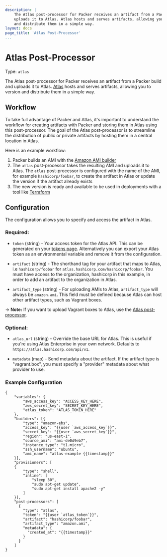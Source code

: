 ```yaml
---
description: |
    The Atlas post-processor for Packer receives an artifact from a Packer build and
    uploads it to Atlas. Atlas hosts and serves artifacts, allowing you to version
    and distribute them in a simple way.
layout: docs
page_title: 'Atlas Post-Processor'
...
```


# Atlas Post-Processor

Type: `atlas`

The Atlas post-processor for Packer receives an artifact from a Packer build and
uploads it to Atlas. [Atlas](https://atlas.hashicorp.com) hosts and serves
artifacts, allowing you to version and distribute them in a simple way.

## Workflow

To take full advantage of Packer and Atlas, it's important to understand the
workflow for creating artifacts with Packer and storing them in Atlas using this
post-processor. The goal of the Atlas post-processor is to streamline the
distribution of public or private artifacts by hosting them in a central
location in Atlas.

Here is an example workflow:

1. Packer builds an AMI with the [Amazon AMI
  builder](/docs/builders/amazon.html)
2. The `atlas` post-processor takes the resulting AMI and uploads it to Atlas.
  The `atlas` post-processor is configured with the name of the AMI, for example
  `hashicorp/foobar`, to create the artifact in Atlas or update the version if
  the artifact already exists
3. The new version is ready and available to be used in deployments with a tool
  like [Terraform](https://terraform.io)

## Configuration

The configuration allows you to specify and access the artifact in Atlas.

### Required:

- `token` (string) - Your access token for the Atlas API. This can be generated
  on your [tokens page](https://atlas.hashicorp.com/settings/tokens).
  Alternatively you can export your Atlas token as an environmental variable and
  remove it from the configuration.

- `artifact` (string) - The shorthand tag for your artifact that maps to Atlas,
  i.e `hashicorp/foobar` for `atlas.hashicorp.com/hashicorp/foobar`. You must
  have access to the organization, hashicorp in this example, in order to add an
  artifact to the organization in Atlas.

- `artifact_type` (string) - For uploading AMIs to Atlas, `artifact_type` will
  always be `amazon.ami`. This field must be defined because Atlas can host
  other artifact types, such as Vagrant boxes.

-&gt; **Note:** If you want to upload Vagrant boxes to Atlas, use the [Atlas
post-processor](/docs/post-processors/atlas.html).

### Optional:

- `atlas_url` (string) - Override the base URL for Atlas. This is useful if
  you're using Atlas Enterprise in your own network. Defaults to
  `https://atlas.hashicorp.com/api/v1`.

- `metadata` (map) - Send metadata about the artifact. If the artifact type is
  "vagrant.box", you must specify a "provider" metadata about what provider
  to use.

### Example Configuration

``` {.javascript}
{
    "variables": {
        "aws_access_key": "ACCESS_KEY_HERE",
        "aws_secret_key": "SECRET_KEY_HERE",
        "atlas_token": "ATLAS_TOKEN_HERE"
    },
    "builders": [{
        "type": "amazon-ebs",
        "access_key": "{{user `aws_access_key`}}",
        "secret_key": "{{user `aws_secret_key`}}",
        "region": "us-east-1",
        "source_ami": "ami-de0d9eb7",
        "instance_type": "t1.micro",
        "ssh_username": "ubuntu",
        "ami_name": "atlas-example {{timestamp}}"
    }],
    "provisioners": [
    {
        "type": "shell",
        "inline": [
            "sleep 30",
            "sudo apt-get update",
            "sudo apt-get install apache2 -y"
        ]
    }],
    "post-processors": [
      {
        "type": "atlas",
        "token": "{{user `atlas_token`}}",
        "artifact": "hashicorp/foobar",
        "artifact_type": "amazon.ami",
        "metadata": {
          "created_at": "{{timestamp}}"
        }
      }
    ]
}
```
